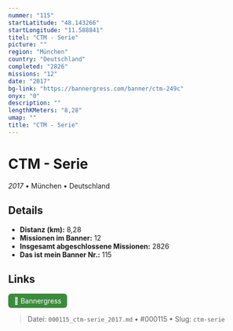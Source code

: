 ```yaml
---
nummer: "115"
startLatitude: "48.143266"
startLongitude: "11.588841"
titel: "CTM - Serie"
picture: ""
region: "München"
country: "Deutschland"
completed: "2826"
missions: "12"
date: "2017"
bg-link: "https://bannergress.com/banner/ctm-249c"
onyx: "0"
description: ""
lengthKMeters: "8,28"
umap: ""
title: "CTM - Serie"
---
```

# CTM - Serie

*2017* • München • Deutschland



## Details
- **Distanz (km):** 8,28
- **Missionen im Banner:** 12
- **Insgesamt abgeschlossene Missionen:** 2826
- **Das ist mein Banner Nr.:** 115



## Links
<div style="margin-top: 0.5em;">
<a href="https://bannergress.com/banner/ctm-249c" target="_blank" style="display:inline-block;margin-right:8px;padding:6px 12px;background-color:#3c8b3c;color:white;text-decoration:none;border-radius:6px;">🔗 Bannergress</a>

</div>


> Datei: `000115_ctm-serie_2017.md` • #000115 • Slug: `ctm-serie`
